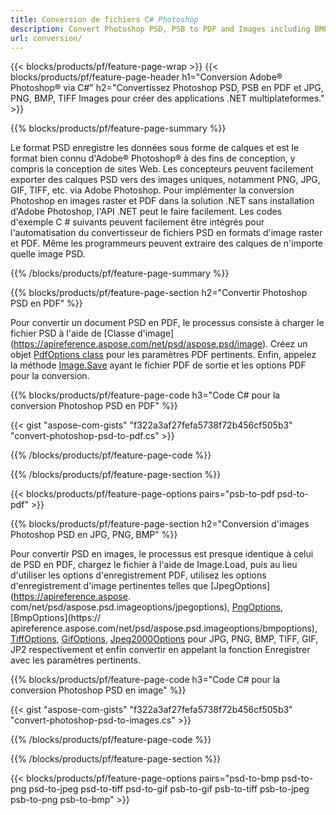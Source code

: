 ```yaml
---
title: Conversion de fichiers C# Photoshop
description: Convert Photoshop PSD, PSB to PDF and Images including BMP, JPG, PNG, TIFF with few lines of C# code via .NET library.
url: conversion/
---
```


{{< blocks/products/pf/feature-page-wrap >}}
{{< blocks/products/pf/feature-page-header h1="Conversion Adobe® Photoshop® via C#" h2="Convertissez Photoshop PSD, PSB en PDF et JPG, PNG, BMP, TIFF Images pour créer des applications .NET multiplateformes." >}}

{{% blocks/products/pf/feature-page-summary %}}

Le format PSD enregistre les données sous forme de calques et est le format bien connu d'Adobe® Photoshop® à des fins de conception, y compris la conception de sites Web. Les concepteurs peuvent facilement exporter des calques PSD vers des images uniques, notamment PNG, JPG, GIF, TIFF, etc. via Adobe Photoshop. Pour implémenter la conversion Photoshop en images raster et PDF dans la solution .NET sans installation d'Adobe Photoshop, l'API .NET peut le faire facilement. Les codes d'exemple C # suivants peuvent facilement être intégrés pour l'automatisation du convertisseur de fichiers PSD en formats d'image raster et PDF. Même les programmeurs peuvent extraire des calques de n'importe quelle image PSD.


{{% /blocks/products/pf/feature-page-summary  %}}

{{% blocks/products/pf/feature-page-section  h2="Convertir Photoshop PSD en PDF" %}}

Pour convertir un document PSD en PDF, le processus consiste à charger le fichier PSD à l'aide de [Classe d'image] (https://apireference.aspose.com/net/psd/aspose.psd/image). Créez un objet [PdfOptions class](https://apireference.aspose.com/net/psd/aspose.psd.imageoptions/pdfoptions) pour les paramètres PDF pertinents. Enfin, appelez la méthode [Image.Save](https://apireference.aspose.com/net/psd/aspose.psd.image/save/methods/3) ayant le fichier PDF de sortie et les options PDF pour la conversion.

{{% blocks/products/pf/feature-page-code h3="Code C# pour la conversion Photoshop PSD en PDF" %}}

{{< gist "aspose-com-gists" "f322a3af27fefa5738f72b456cf505b3" "convert-photoshop-psd-to-pdf.cs" >}}

{{% /blocks/products/pf/feature-page-code  %}}

{{% /blocks/products/pf/feature-page-section %}}

{{< blocks/products/pf/feature-page-options pairs="psb-to-pdf psd-to-pdf" >}}

{{% blocks/products/pf/feature-page-section  h2="Conversion d'images Photoshop PSD en JPG, PNG, BMP" %}}

Pour convertir PSD en images, le processus est presque identique à celui de PSD en PDF, chargez le fichier à l'aide de Image.Load, puis au lieu d'utiliser les options d'enregistrement PDF, utilisez les options d'enregistrement d'image pertinentes telles que [JpegOptions] (https://apireference.aspose. com/net/psd/aspose.psd.imageoptions/jpegoptions), [PngOptions](https://apireference.aspose.com/net/psd/aspose.psd.imageoptions/pngoptions), [BmpOptions](https:// apireference.aspose.com/net/psd/aspose.psd.imageoptions/bmpoptions), [TiffOptions](https://apireference.aspose.com/net/psd/aspose.psd.imageoptions/tiffoptions), [GifOptions]( https://apireference.aspose.com/net/psd/aspose.psd.imageoptions/gifoptions), [Jpeg2000Options](https://apireference.aspose.com/net/psd/aspose.psd.imageoptions/jpeg2000options) pour JPG, PNG, BMP, TIFF, GIF, JP2 respectivement et enfin convertir en appelant la fonction Enregistrer avec les paramètres pertinents.


{{% blocks/products/pf/feature-page-code h3="Code C# pour la conversion Photoshop PSD en image" %}}

{{< gist "aspose-com-gists" "f322a3af27fefa5738f72b456cf505b3" "convert-photoshop-psd-to-images.cs" >}}

{{% /blocks/products/pf/feature-page-code  %}}

{{% /blocks/products/pf/feature-page-section %}}

{{< blocks/products/pf/feature-page-options pairs="psd-to-bmp psd-to-png psd-to-jpeg psd-to-tiff psd-to-gif psb-to-gif psb-to-tiff psb-to-jpeg psb-to-png psb-to-bmp" >}}

